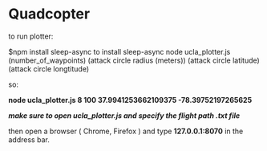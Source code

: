 # Quadcopter

to run plotter:

$npm install sleep-async
to install sleep-async
node ucla_plotter.js (number_of_waypoints) (attack circle radius (meters)) (attack circle latitude) (attack circle longtitude)

so:

**node ucla_plotter.js 8 100 37.9941253662109375 -78.39752197265625**

***make sure to open ucla_plotter.js and specify the flight path .txt file***

then open a browser ( Chrome, Firefox ) and type **127.0.0.1:8070** in the address bar.
